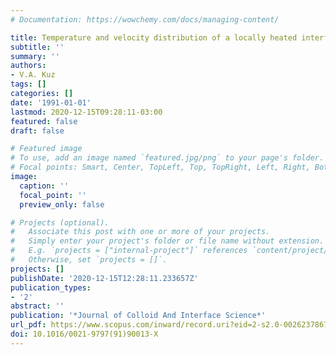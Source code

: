 ```yaml
---
# Documentation: https://wowchemy.com/docs/managing-content/

title: Temperature and velocity distribution of a locally heated interface
subtitle: ''
summary: ''
authors:
- V.A. Kuz
tags: []
categories: []
date: '1991-01-01'
lastmod: 2020-12-15T09:28:11-03:00
featured: false
draft: false

# Featured image
# To use, add an image named `featured.jpg/png` to your page's folder.
# Focal points: Smart, Center, TopLeft, Top, TopRight, Left, Right, BottomLeft, Bottom, BottomRight.
image:
  caption: ''
  focal_point: ''
  preview_only: false

# Projects (optional).
#   Associate this post with one or more of your projects.
#   Simply enter your project's folder or file name without extension.
#   E.g. `projects = ["internal-project"]` references `content/project/deep-learning/index.md`.
#   Otherwise, set `projects = []`.
projects: []
publishDate: '2020-12-15T12:28:11.233657Z'
publication_types:
- '2'
abstract: ''
publication: '*Journal of Colloid And Interface Science*'
url_pdf: https://www.scopus.com/inward/record.uri?eid=2-s2.0-0026237867&doi=10.1016%2f0021-9797%2891%2990013-X&partnerID=40&md5=efdc09de6691759c2090045f03829f64
doi: 10.1016/0021-9797(91)90013-X
---
```

